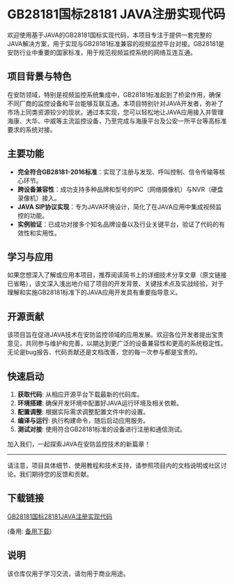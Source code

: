 # GB28181国标28181 JAVA注册实现代码

欢迎使用基于JAVA的GB28181国标实现代码，本项目专注于提供一套完整的JAVA解决方案，用于实现与GB28181标准兼容的视频监控平台对接。GB28181是安防行业中重要的国家标准，用于规范视频监控系统的网络互连互通。

## 项目背景与特色

在安防领域，特别是视频监控系统集成中，GB28181标准起到了桥梁作用，确保不同厂商的监控设备和平台能够互联互通。本项目特别针对JAVA开发者，弥补了市场上同类资源较少的现状。通过本实现，您可以轻松地让JAVA应用接入并管理海康、大华、中威等主流监控设备，乃至完成与海康平台及公安一所平台等高标准要求的系统对接。

## 主要功能

- **完全符合GB28181-2016标准**：实现了注册与发现、呼叫控制、信令传输等核心环节。
- **跨设备兼容性**：成功支持多种品牌和型号的IPC（网络摄像机）与NVR（硬盘录像机）接入。
- **JAVA SIP协议实现**：专为JAVA环境设计，简化了在JAVA应用中集成视频监控的功能。
- **实例验证**：已成功对接多个知名品牌设备以及行业关键平台，验证了代码的有效性和实用性。

## 学习与应用

如果您想深入了解或应用本项目，推荐阅读简书上的详细技术分享文章（原文链接已省略），该文深入浅出地介绍了项目的开发背景、关键技术点及实战经验，对于理解和实施GB28181标准下的JAVA应用开发具有重要指导意义。

## 开源贡献

该项目旨在促进JAVA技术在安防监控领域的应用发展。欢迎各位开发者提出宝贵意见，共同参与维护和完善，以期达到更广泛的设备兼容性和更高的系统稳定性。无论是bug报告、代码贡献还是文档改善，您的每一次参与都是宝贵的。

## 快速启动

1. **获取代码**: 从相应开源平台下载最新的代码库。
2. **环境搭建**: 确保开发环境中配置好JAVA运行环境及相关依赖。
3. **配置调整**: 根据实际需求调整配置文件中的设置。
4. **编译与运行**: 执行构建命令，随后启动应用服务。
5. **测试对接**: 使用符合GB28181标准的设备进行注册和通信测试。

加入我们，一起探索JAVA在安防监控技术的新篇章！

---

请注意，项目具体细节、使用教程和技术支持，请参照项目内的文档说明或社区讨论。我们期待您的反馈和贡献。

## 下载链接
[GB28181国标28181JAVA注册实现代码](https://pan.quark.cn/s/9c8fdd3d562b) 

(备用: [备用下载](https://pan.baidu.com/s/1L-MSl3ZBfxrtumJwUTa27w?pwd=1234))

## 说明

该仓库仅用于学习交流，请勿用于商业用途。
